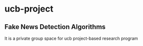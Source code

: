 # ucb-project
## Fake News Detection Algorithms
It is a private group space for ucb project-based research program
